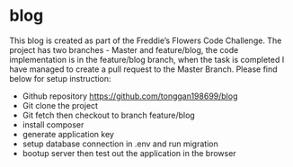 # blog

This blog is created as part of the Freddie’s Flowers Code Challenge. The project has two branches - Master and feature/blog, the code implementation is in the feature/blog branch, when the task is completed I have managed to create a pull request to the Master Branch. Please find below for setup instruction:

- Github repository https://github.com/tonggan198699/blog
- Git clone the project
- Git fetch then checkout to branch feature/blog
- install composer
- generate application key
- setup database connection in .env and run migration
- bootup server then test out the application in the browser
